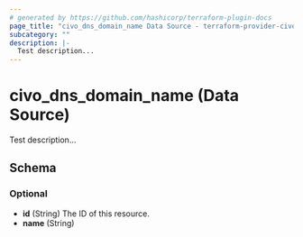 ```yaml
---
# generated by https://github.com/hashicorp/terraform-plugin-docs
page_title: "civo_dns_domain_name Data Source - terraform-provider-civo"
subcategory: ""
description: |-
  Test description...
---
```


# civo_dns_domain_name (Data Source)

Test description...



<!-- schema generated by tfplugindocs -->
## Schema

### Optional

- **id** (String) The ID of this resource.
- **name** (String)


